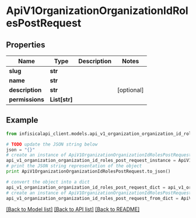 # ApiV1OrganizationOrganizationIdRolesPostRequest


## Properties
Name | Type | Description | Notes
------------ | ------------- | ------------- | -------------
**slug** | **str** |  | 
**name** | **str** |  | 
**description** | **str** |  | [optional] 
**permissions** | **List[str]** |  | 

## Example

```python
from infisicalapi_client.models.api_v1_organization_organization_id_roles_post_request import ApiV1OrganizationOrganizationIdRolesPostRequest

# TODO update the JSON string below
json = "{}"
# create an instance of ApiV1OrganizationOrganizationIdRolesPostRequest from a JSON string
api_v1_organization_organization_id_roles_post_request_instance = ApiV1OrganizationOrganizationIdRolesPostRequest.from_json(json)
# print the JSON string representation of the object
print ApiV1OrganizationOrganizationIdRolesPostRequest.to_json()

# convert the object into a dict
api_v1_organization_organization_id_roles_post_request_dict = api_v1_organization_organization_id_roles_post_request_instance.to_dict()
# create an instance of ApiV1OrganizationOrganizationIdRolesPostRequest from a dict
api_v1_organization_organization_id_roles_post_request_from_dict = ApiV1OrganizationOrganizationIdRolesPostRequest.from_dict(api_v1_organization_organization_id_roles_post_request_dict)
```
[[Back to Model list]](../README.md#documentation-for-models) [[Back to API list]](../README.md#documentation-for-api-endpoints) [[Back to README]](../README.md)


